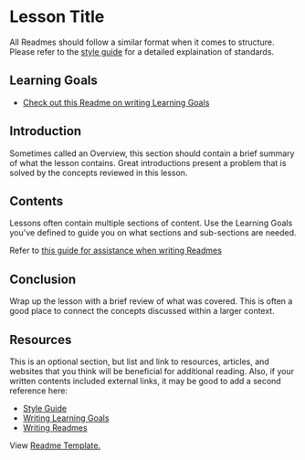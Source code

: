 # Lesson Title

All Readmes should follow a similar format when it comes to structure. Please
refer to the [style guide][] for a detailed explaination of standards.

## Learning Goals

- [Check out this Readme on writing Learning Goals][goals]

## Introduction

Sometimes called an Overview, this section should contain a brief summary of
what the lesson contains. Great introductions present a problem that is solved
by the concepts reviewed in this lesson.

## Contents

Lessons often contain multiple sections of content. Use the Learning Goals
you've defined to guide you on what sections and sub-sections are needed.

Refer to [this guide for assistance when writing Readmes][readmes]

## Conclusion

Wrap up the lesson with a brief review of what was covered. This is often a good
place to connect the concepts discussed within a larger context.

## Resources

This is an optional section, but list and link to resources, articles, and
websites that you think will be beneficial for additional reading. Also, if your
written contents included external links, it may be good to add a second
reference here:

- [Style Guide][style guide]
- [Writing Learning Goals][goals]
- [Writing Readmes][readmes]

[style guide]: https://github.com/learn-co-curriculum/curriculum-team/blob/master/writing/style_guide.md
[goals]: https://github.com/learn-co-curriculum/curriculum-team/blob/master/writing/creation-content-focus-learning_objectives.md
[readmes]: https://github.com/learn-co-curriculum/curriculum-team/blob/master/writing/creation-content-focus-writing_readme.md

<p data-visibility='hidden'>View <a href='https://learn.co/lessons/readme-template' title='Readme Template.'>Readme Template.</p>
